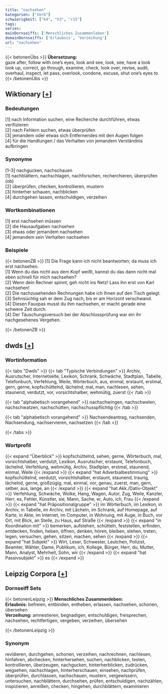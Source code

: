 ```yaml
---
title: "nachsehen"
kategorien: ["Verb"]
schwierigkeit: ["k4", "h3", "r15"]
tags:
series:
mainDornseiffs: ['Menschliches Zusammenleben']
domainDornseiffs: ['Erlaubnis', 'Verzeihung']
url: "nachsehen"
---
```


{{< betonenÜbs >}}
**Übersetzung:**  
gaze after, follow with one’s eyes, look  and see, look, see, have a look  
look up, correct, go through, examine, check, look  over, revise, audit, overhaul, inspect, let pass, overlook, condone, excuse, shut one’s eyes to  
{{< /betonenÜbs >}}

## Wiktionary [[+](https://de.wiktionary.org/wiki/nachsehen)]

### Bedeutungen
[1] nach Information suchen, eine Recherche durchführen, etwas verifizieren  
[2] nach Fehlern suchen, etwas überprüfen  
[3] jemandem oder etwas sich Entfernendes mit den Augen folgen  
[4] für die Handlungen / das Verhalten von jemandem Verständnis aufbringen  

### Synonyme
[1–3] nachgucken, nachschauen  
[1] nachblättern, nachschlagen, nachforschen, recherchieren, überprüfen (ob)  
[2] überprüfen, checken, kontrollieren, mustern  
[3] hinterher schauen, nachblicken  
[4] durchgehen lassen, entschuldigen, verzeihen  

### Wortkombinationen
[1] erst nachsehen müssen  
[2] die Hausaufgaben nachsehen  
[3] etwas oder jemandem nachsehen  
[4] jemandem sein Verhalten nachsehen  

### Beispiele
{{< betonenZB >}}
[1] Die Frage kann ich nicht beantworten; da muss ich erst nachsehen.  
[1] Wenn du das nicht aus dem Kopf weißt, kannst du das dann nicht mal eben schnell für mich nachsehen?  
[2] Wenn dein Rechner spinnt, geh nicht ins Netz! Lass ihn erst von Karl nachsehen!  
[2] Die nachzusehenden Rechnungen habe ich Ihnen auf den Tisch gelegt.  
[3] Sehnsüchtig sah er dem Zug nach, bis er am Horizont verschwand.  
[4] Diesen Fauxpas musst du ihm nachsehen, er macht gerade eine schwere Zeit durch.  
[4] Der Täuschungsversuch bei der Abschlussprüfung war ein ihr nachgesehenes Vergehen.  

{{< /betonenZB >}}


## dwds [[+](https://www.dwds.de/wb/nachsehen)]

### Wortinformation
{{< tabs "Dwds" >}}
{{< tab "Typische Verbindungen" >}}
Archiv, Ausrutscher, Internetseite, Lexikon, Schrank, Schwäche, Stadtplan, Tabelle, Telefonbuch, Verfehlung, Weile, Wörterbuch, aus, einmal, erstaunt, erstmal, gern, gerne, kopfschüttelnd, lächelnd, mal, man, nachlesen, sehen, staunend, verdutzt, vor, vorsichtshalber, wehmütig, zuerst
{{< /tab >}}

{{< tab "alphabetisch vorangehend" >}}
nachschwingen, nachschwelen, nachschwatzen, nachschütten, nachschusspflichtig
{{< /tab >}}

{{< tab "alphabetisch vorangehend" >}}
Nachsendeantrag, nachsenden, Nachsendung, nachservieren, nachsetzen
{{< /tab >}}

{{< /tabs >}}

### Wortprofil
{{< expand "Überblick" >}} kopfschüttelnd, sehen, gerne, Wörterbuch, mal, vorsichtshalber, verdutzt, Lexikon, Ausrutscher, erstaunt, Telefonbuch, lächelnd, Verfehlung, wehmütig, Archiv, Stadtplan, erstmal, staunend, einmal, Weile {{< /expand >}}
{{< expand "hat Adverbialbestimmung" >}} kopfschüttelnd, verdutzt, vorsichtshalber, erstaunt, staunend, traurig, lächelnd, gerne, großzügig, mal, einmal, vor, genau, zuerst, man, gern, selber, aus, lange, an {{< /expand >}}
{{< expand "hat Akk./Dativ-Objekt" >}} Verfehlung, Schwäche, Wolke, Hang, Wagen, Autor, Zug, Weile, Kanzler, Herr, es, Fehler, Künstler, sie, Mann, Sache, er, Auto, ich, Frau {{< /expand >}}
{{< expand "hat Präpositionalgruppe" >}} im Wörterbuch, im Lexikon, in Archiv, in Tabelle, im Archiv, mit Lächeln, im Schrank, auf Homepage, auf Karte, in Akte, im Internet, im Computer, in Wohnung, mit Auge, in Buch, vor Ort, mit Blick, an Stelle, zu Haus, auf Straße {{< /expand >}}
{{< expand "in Koordination mit" >}} bemerken, aufstehen, schütteln, feststellen, erfinden, entdecken, finden, heben, öffnen, denken, hören, bleiben, stehen, treten, legen, versuchen, gehen, sitzen, machen, sehen {{< /expand >}}
{{< expand "hat Subjekt" >}} Wirt, Leser, Schwester, Leutchen, Polizist, Beamter, Wähler, Dame, Publikum, ich, Kollege, Bürger, Herr, du, Mutter, Mann, Analyst, Mehrheit, Sohn, wir {{< /expand >}}
{{< expand "hat Passivsubjekt" >}} es {{< /expand >}}

## Leipzig Corpora [[+](https://corpora.uni-leipzig.de/en/res?word=nachsehen&corpusId=deu_newscrawl-public_2018)]

### Dornseiff Sets
{{< betonenLeipzig >}}
**Menschliches Zusammenleben:**  
**Erlaubnis:** befreien, entbinden, entheben, erlassen, nachsehen, schonen, übersehen  
**Verzeihung:** amnestieren, begnadigen, entschuldigen, freisprechen, nachsehen, rechtfertigen, vergeben, verzeihen, übersehen  

{{< /betonenLeipzig >}}

### Synonym
revidieren, durchgehen, schonen, verzeihen, nachrechnen, nachlesen, hinfahren, abchecken, hinterhersehen, suchen, nachblicken, testen, kontrollieren, überzeugen, nachgucken, hinterherblicken, zudrücken, wegsehen, nachschlagen, hinterherschauen, einsehen, nachprüfen, überprüfen, durchlassen, nachschauen, mustern, vergewissern, untersuchen, nachblättern, durchsehen, prüfen, entschuldigen, nachzählen, inspizieren, anreißen, checken, hingehen, durchblättern, examinieren

